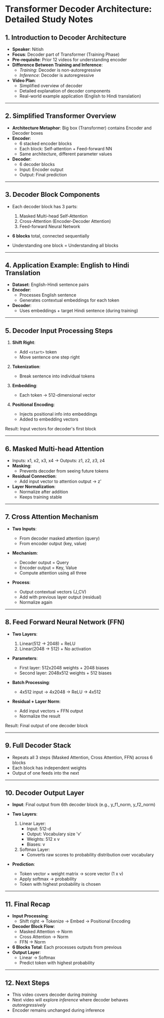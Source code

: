 # Transformer Decoder Architecture: Detailed Study Notes

## 1. Introduction to Decoder Architecture

- **Speaker**: Nitish
- **Focus**: Decoder part of Transformer (Training Phase)
- **Pre-requisite**: Prior 12 videos for understanding encoder
- **Difference Between Training and Inference**:
  - *Training*: Decoder is non-autoregressive
  - *Inference*: Decoder is autoregressive
- **Video Plan**:
  - Simplified overview of decoder
  - Detailed explanation of decoder components
  - Real-world example application (English to Hindi translation)

---

## 2. Simplified Transformer Overview

- **Architecture Metaphor**: Big box (Transformer) contains Encoder and Decoder boxes
- **Encoder**:
  - 6 stacked encoder blocks
  - Each block: Self-attention + Feed-forward NN
  - Same architecture, different parameter values
- **Decoder**:
  - 6 decoder blocks
  - Input: Encoder output
  - Output: Final prediction

---

## 3. Decoder Block Components

- Each decoder block has 3 parts:
  1. Masked Multi-head Self-Attention
  2. Cross-Attention (Encoder-Decoder Attention)
  3. Feed-forward Neural Network

- **6 blocks** total, connected sequentially
- Understanding one block = Understanding all blocks

---

## 4. Application Example: English to Hindi Translation

- **Dataset**: English-Hindi sentence pairs
- **Encoder**:
  - Processes English sentence
  - Generates contextual embeddings for each token
- **Decoder**:
  - Uses embeddings + target Hindi sentence (during training)

---

## 5. Decoder Input Processing Steps

1. **Shift Right**:
   - Add `<start>` token
   - Move sentence one step right

2. **Tokenization**:
   - Break sentence into individual tokens

3. **Embedding**:
   - Each token -> 512-dimensional vector

4. **Positional Encoding**:
   - Injects positional info into embeddings
   - Added to embedding vectors

Result: Input vectors for decoder's first block

---

## 6. Masked Multi-head Attention

- Inputs: x1, x2, x3, x4 → Outputs: z1, z2, z3, z4
- **Masking**:
  - Prevents decoder from seeing future tokens
- **Residual Connection**:
  - Add input vector to attention output → z'
- **Layer Normalization**:
  - Normalize after addition
  - Keeps training stable

---

## 7. Cross Attention Mechanism

- **Two Inputs**:
  - From decoder masked attention (query)
  - From encoder output (key, value)
- **Mechanism**:
  - Decoder output = Query
  - Encoder output = Key, Value
  - Compute attention using all three

- **Process**:
  - Output contextual vectors (J_CV)
  - Add with previous layer output (residual)
  - Normalize again

---

## 8. Feed Forward Neural Network (FFN)

- **Two Layers**:
  1. Linear(512 → 2048) + ReLU
  2. Linear(2048 → 512) + No activation

- **Parameters**:
  - First layer: 512x2048 weights + 2048 biases
  - Second layer: 2048x512 weights + 512 biases

- **Batch Processing**:
  - 4x512 input → 4x2048 → ReLU → 4x512

- **Residual + Layer Norm**:
  - Add input vectors + FFN output
  - Normalize the result

Result: Final output of one decoder block

---

## 9. Full Decoder Stack

- Repeats all 3 steps (Masked Attention, Cross Attention, FFN) across 6 blocks
- Each block has independent weights
- Output of one feeds into the next

---

## 10. Decoder Output Layer

- **Input**: Final output from 6th decoder block (e.g., y_f1_norm, y_f2_norm)
- **Two Layers**:
  1. Linear Layer:
     - Input: 512-d
     - Output: Vocabulary size 'v'
     - Weights: 512 x v
     - Biases: v
  2. Softmax Layer:
     - Converts raw scores to probability distribution over vocabulary

- **Prediction**:
  - Token vector × weight matrix → score vector (1 x v)
  - Apply softmax → probability
  - Token with highest probability is chosen

---

## 11. Final Recap

- **Input Processing**:
  - Shift right → Tokenize → Embed → Positional Encoding
- **Decoder Block Flow**:
  - Masked Attention → Norm
  - Cross Attention → Norm
  - FFN → Norm
- **6 Blocks Total**: Each processes outputs from previous
- **Output Layer**:
  - Linear → Softmax
  - Predict token with highest probability

---

## 12. Next Steps

- This video covers decoder during *training*
- Next video will explore *inference* where decoder behaves *autoregressively*
- Encoder remains unchanged during inference

